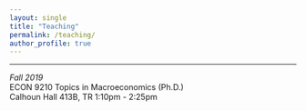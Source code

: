 ```yaml
---
layout: single
title: "Teaching"
permalink: /teaching/
author_profile: true
---
```

---
_Fall 2019_  
ECON 9210 Topics in Macroeconomics (Ph.D.)  
Calhoun Hall 413B, TR 1:10pm - 2:25pm
